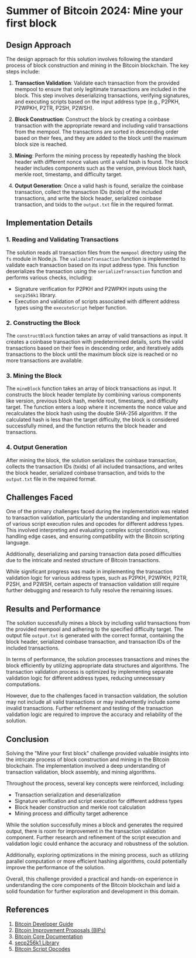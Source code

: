 # Summer of Bitcoin 2024: Mine your first block

## Design Approach

The design approach for this solution involves following the standard process of block construction and mining in the Bitcoin blockchain. The key steps include:

1. **Transaction Validation**: Validate each transaction from the provided mempool to ensure that only legitimate transactions are included in the block. This step involves deserializing transactions, verifying signatures, and executing scripts based on the input address type (e.g., P2PKH, P2WPKH, P2TR, P2SH, P2WSH).

2. **Block Construction**: Construct the block by creating a coinbase transaction with the appropriate reward and including valid transactions from the mempool. The transactions are sorted in descending order based on their fees, and they are added to the block until the maximum block size is reached.

3. **Mining**: Perform the mining process by repeatedly hashing the block header with different nonce values until a valid hash is found. The block header includes components such as the version, previous block hash, merkle root, timestamp, and difficulty target.

4. **Output Generation**: Once a valid hash is found, serialize the coinbase transaction, collect the transaction IDs (txids) of the included transactions, and write the block header, serialized coinbase transaction, and txids to the `output.txt` file in the required format.

## Implementation Details

### 1. Reading and Validating Transactions

The solution reads all transaction files from the `mempool` directory using the `fs` module in Node.js. The `validateTransaction` function is implemented to validate each transaction based on its input address type. This function deserializes the transaction using the `serializeTransaction` function and performs various checks, including:

- Signature verification for P2PKH and P2WPKH inputs using the `secp256k1` library.
- Execution and validation of scripts associated with different address types using the `executeScript` helper function.

### 2. Constructing the Block

The `constructBlock` function takes an array of valid transactions as input. It creates a coinbase transaction with predetermined details, sorts the valid transactions based on their fees in descending order, and iteratively adds transactions to the block until the maximum block size is reached or no more transactions are available.

### 3. Mining the Block

The `mineBlock` function takes an array of block transactions as input. It constructs the block header template by combining various components like version, previous block hash, merkle root, timestamp, and difficulty target. The function enters a loop where it increments the nonce value and recalculates the block hash using the double SHA-256 algorithm. If the calculated hash is less than the target difficulty, the block is considered successfully mined, and the function returns the block header and transactions.

### 4. Output Generation

After mining the block, the solution serializes the coinbase transaction, collects the transaction IDs (txids) of all included transactions, and writes the block header, serialized coinbase transaction, and txids to the `output.txt` file in the required format.

## Challenges Faced

One of the primary challenges faced during the implementation was related to transaction validation, particularly the understanding and implementation of various script execution rules and opcodes for different address types. This involved interpreting and evaluating complex script conditions, handling edge cases, and ensuring compatibility with the Bitcoin scripting language.

Additionally, deserializing and parsing transaction data posed difficulties due to the intricate and nested structure of Bitcoin transactions.

While significant progress was made in implementing the transaction validation logic for various address types, such as P2PKH, P2WPKH, P2TR, P2SH, and P2WSH, certain aspects of transaction validation still require further debugging and research to fully resolve the remaining issues.

## Results and Performance

The solution successfully mines a block by including valid transactions from the provided mempool and adhering to the specified difficulty target. The output file `output.txt` is generated with the correct format, containing the block header, serialized coinbase transaction, and transaction IDs of the included transactions.

In terms of performance, the solution processes transactions and mines the block efficiently by utilizing appropriate data structures and algorithms. The transaction validation process is optimized by implementing separate validation logic for different address types, reducing unnecessary computations.

However, due to the challenges faced in transaction validation, the solution may not include all valid transactions or may inadvertently include some invalid transactions. Further refinement and testing of the transaction validation logic are required to improve the accuracy and reliability of the solution.

## Conclusion

Solving the "Mine your first block" challenge provided valuable insights into the intricate process of block construction and mining in the Bitcoin blockchain. The implementation involved a deep understanding of transaction validation, block assembly, and mining algorithms.

Throughout the process, several key concepts were reinforced, including:

- Transaction serialization and deserialization
- Signature verification and script execution for different address types
- Block header construction and merkle root calculation
- Mining process and difficulty target adherence

While the solution successfully mines a block and generates the required output, there is room for improvement in the transaction validation component. Further research and refinement of the script execution and validation logic could enhance the accuracy and robustness of the solution.

Additionally, exploring optimizations in the mining process, such as utilizing parallel computation or more efficient hashing algorithms, could potentially improve the performance of the solution.

Overall, this challenge provided a practical and hands-on experience in understanding the core components of the Bitcoin blockchain and laid a solid foundation for further exploration and development in this domain.

## References

1. [Bitcoin Developer Guide](https://bitcoin.org/en/developer-guide)
2. [Bitcoin Improvement Proposals (BIPs)](https://github.com/bitcoin/bips)
3. [Bitcoin Core Documentation](https://bitcoin.org/en/bitcoin-core/doc)
4. [secp256k1 Library](https://github.com/bitcoin-core/secp256k1)
5. [Bitcoin Script Opcodes](https://en.bitcoin.it/wiki/Script)
